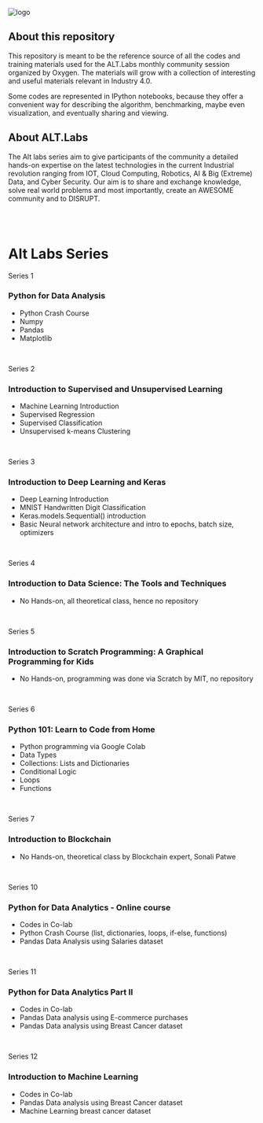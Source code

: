 ![logo](alt_labs.png)


## About this repository

This repository is meant to be the reference source of all the codes and training materials used for the ALT.Labs monthly community session organized by Oxygen. The materials will grow with a collection of interesting and useful materials relevant in Industry 4.0.

Some codes are represented in IPython notebooks, because they offer a convenient way for describing the algorithm, benchmarking, maybe even visualization, and eventually sharing and viewing.
<br>
## About ALT.Labs
The Alt labs series aim to give participants of the community a detailed hands-on expertise on the latest technologies in the current Industrial revolution ranging from IOT, Cloud Computing, Robotics, AI & Big (Extreme) Data, and Cyber Security. Our aim is to share and exchange knowledge, solve real world problems and most importantly, create an AWESOME community and to DISRUPT.


<br>
<br>

# Alt Labs Series

Series 1
### Python for Data Analysis
- Python Crash Course
- Numpy
- Pandas
- Matplotlib

<br>

Series 2
### Introduction to Supervised and Unsupervised Learning
- Machine Learning Introduction
- Supervised Regression
- Supervised Classification
- Unsupervised k-means Clustering

<br>

Series 3
### Introduction to Deep Learning and Keras
- Deep Learning Introduction
- MNIST Handwritten Digit Classification
- Keras.models.Sequential() introduction
- Basic Neural network architecture and intro to epochs, batch size, optimizers

<br>

Series 4
### Introduction to Data Science: The Tools and Techniques
- No Hands-on, all theoretical class, hence no repository

<br>

Series 5
### Introduction to Scratch Programming: A Graphical Programming for Kids
- No Hands-on, programming was done via Scratch by MIT, no repository

<br>

Series 6
### Python 101: Learn to Code from Home
- Python programming via Google Colab
- Data Types
- Collections: Lists and Dictionaries
- Conditional Logic
- Loops
- Functions

<br>

Series 7
### Introduction to Blockchain
- No Hands-on, theoretical class by Blockchain expert, Sonali Patwe

<br>

Series 10
### Python for Data Analytics - Online course
- Codes in Co-lab
- Python Crash Course (list, dictionaries, loops, if-else, functions)
- Pandas Data Analysis using Salaries dataset

<br>

Series 11
### Python for Data Analytics Part II
- Codes in Co-lab
- Pandas Data analysis using E-commerce purchases
- Pandas Data analysis using Breast Cancer dataset

<br>

Series 12
### Introduction to Machine Learning
- Codes in Co-lab
- Pandas Data analysis using Breast Cancer dataset
- Machine Learning breast cancer dataset

